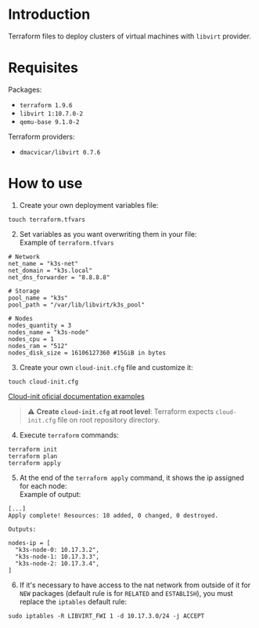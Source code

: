 # Introduction

Terraform files to deploy clusters of virtual machines with `libvirt` provider.

# Requisites

Packages:
  * `terraform 1.9.6`
  * `libvirt 1:10.7.0-2`
  * `qemu-base 9.1.0-2`

Terraform providers:
  * `dmacvicar/libvirt 0.7.6`

# How to use

1.  Create your own deployment variables file:
```
touch terraform.tfvars
```

2.  Set variables as you want overwriting them in your file:  
Example of `terraform.tfvars`
```
# Network
net_name = "k3s-net"
net_domain = "k3s.local"
net_dns_forwarder = "8.8.8.8"

# Storage
pool_name = "k3s"
pool_path = "/var/lib/libvirt/k3s_pool"

# Nodes
nodes_quantity = 3
nodes_name = "k3s-node"
nodes_cpu = 1
nodes_ram = "512"
nodes_disk_size = 16106127360 #15GiB in bytes
```

3. Create your own `cloud-init.cfg` file and customize it:
```
touch cloud-init.cfg
```
[Cloud-init oficial documentation examples](https://cloudinit.readthedocs.io/en/latest/reference/examples.html)

> :warning: **Create `cloud-init.cfg` at root level**: Terraform expects `cloud-init.cfg` file on root repository directory.

4.  Execute `terraform` commands:
```
terraform init
terraform plan
terraform apply
```

5.  At the end of the `terraform apply` command, it shows the ip assigned for each node:  
Example of output:
```
[...]
Apply complete! Resources: 10 added, 0 changed, 0 destroyed.

Outputs:

nodes-ip = [
  "k3s-node-0: 10.17.3.2",
  "k3s-node-1: 10.17.3.3",
  "k3s-node-2: 10.17.3.4",
]
```

6. If it's necessary to have access to the nat network from outside of it for `NEW` packages (default rule is for `RELATED` and `ESTABLISH`), you must replace the `iptables` default rule:
```
sudo iptables -R LIBVIRT_FWI 1 -d 10.17.3.0/24 -j ACCEPT
```
